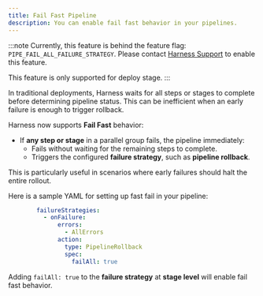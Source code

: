```yaml
---
title: Fail Fast Pipeline
description: You can enable fail fast behavior in your pipelines.
---
```


:::note
Currently, this feature is behind the feature flag: `PIPE_FAIL_ALL_FAILURE_STRATEGY`. Please contact [Harness Support](mailto:support@harness.io) to enable this feature.

This feature is only supported for deploy stage.
:::

In traditional deployments, Harness waits for all steps or stages to complete before determining pipeline status. This can be inefficient when an early failure is enough to trigger rollback.

Harness now supports **Fail Fast** behavior:

- If **any step or stage** in a parallel group fails, the pipeline immediately:
  - Fails without waiting for the remaining steps to complete.
  - Triggers the configured **failure strategy**, such as **pipeline rollback**.

This is particularly useful in scenarios where early failures should halt the entire rollout.

Here is a sample YAML for setting up fast fail in your pipeline:
```yaml
        failureStrategies:
          - onFailure:
              errors:
                - AllErrors
              action:
                type: PipelineRollback
                spec:
                  failAll: true
```

Adding `failAll: true` to the **failure strategy** at **stage level** will enable fail fast behavior.